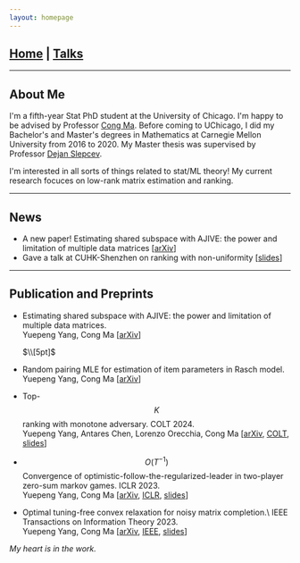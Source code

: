 ```yaml
---
layout: homepage
---
```

## [Home](/index.md) | [Talks](/talks.md) 
---

## About Me

I'm a fifth-year Stat PhD student at the University of Chicago. I'm happy to be advised by Professor [Cong Ma](https://congma1028.github.io/). 
Before coming to UChicago, I did my Bachelor's and Master's degrees in Mathematics at Carnegie Mellon University from 2016 to 2020. My Master thesis was supervised by Professor [Dejan Slepcev](https://www.math.cmu.edu/~slepcev/).

I'm interested in all sorts of things related to stat/ML theory! My current research focuces on low-rank matrix estimation and ranking.

---
## News

* A new paper! Estimating shared subspace with AJIVE: the power and limitation of multiple data matrices [[arXiv](https://arxiv.org/abs/2501.09336)]
* Gave a talk at CUHK-Shenzhen on ranking with non-uniformity [[slides](/assets/slides/ranking.pdf)]

---
## Publication and Preprints

* Estimating shared subspace with AJIVE: the power and limitation of multiple data matrices.\
Yuepeng Yang, Cong Ma [[arXiv](https://arxiv.org/abs/2501.09336)]
    <p> $\\[5pt]$ </p> 
* Random pairing MLE for estimation of item parameters in Rasch model.\
Yuepeng Yang, Cong Ma [[arXiv](https://arxiv.org/abs/2406.13989)]

* Top-$$K$$ ranking with monotone adversary. COLT 2024.\
Yuepeng Yang, Antares Chen, Lorenzo Orecchia, Cong Ma [[arXiv](https://arxiv.org/abs/2402.07445), [COLT](https://proceedings.mlr.press/v247/yang24b), [slides](/assets/slides/topK_semirandom.pdf)]

* $$O(T^{−1})$$ Convergence of optimistic-follow-the-regularized-leader in two-player zero-sum markov games. ICLR 2023.\
Yuepeng Yang, Cong Ma [[arXiv](https://arxiv.org/abs/2209.12430), [ICLR](https://openreview.net/pdf?id=VWqiPBB_EM), [slides](/assets/slides/OFTRL.pdf)]

* Optimal tuning-free convex relaxation for noisy matrix completion.\ 
IEEE Transactions on Information Theory 2023.\
Yuepeng Yang, Cong Ma [[arXiv](https://arxiv.org/abs/2207.05802), [IEEE](https://ieeexplore.ieee.org/abstract/document/10147023), [slides](/assets/slides/sqrtMC.pdf)]
<!-- ## Misc
* Talk on matrix completion at 2024 IDEAL Get Ready for Research Workshop [[slides](/assets/slides/MatrixCompletion.pdf)] -->

*My heart is in the work.*

<!-- 

{% include_relative _includes/publications.md %}

{% include_relative _includes/services.md %} -->
